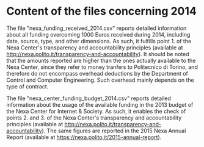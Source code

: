 Content of the files concerning 2014
====================================

The file "nexa_funding_received_2014.csv" reports detailed information about all funding overcoming 1000 Euros received during 2014, including date, source, type, and other dimensions. As such, it fulfills point 1. of the Nexa Center's transparency and accountability principles (available at http://nexa.polito.it/transparency-and-accountability). It should be noted that the amounts reported are higher than the ones actually available to the Nexa Center, since they refer to money tranfers to Politecnico di Torino, and therefore do not encompass overhead deductions by the Department of Control and Computer Engineering. Such overhead mainly depends on the type of contract.

The file "nexa_center_funding_budget_2014.csv" reports detailed information about the usage of the available funding in the 2013 budget of the Nexa Center for Internet & Society. As such, it enables the check of points 2. and 3. of the Nexa Center's transparency and accountability principles (available at http://nexa.polito.it/transparency-and-accountability). The same figures are reported in the 2015 Nexa Annual Report (available at https://nexa.polito.it/2015-annual-report).
